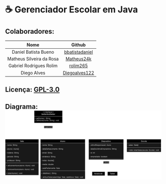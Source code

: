 # ☕ Gerenciador Escolar em Java


## Colaboradores:


|Nome                    |Github                                             |
|:----------------------:|:-------------------------------------------------:|
|Daniel Batista Bueno    |[bbatistadaniel](https://github.com/bbatistadaniel)|
|Matheus Silveira da Rosa|[Matheus24k](https://github.com/Matheus24k)        |
|Gabriel Rodrigues Rolim |[rolim265](https://github.com/rolim265)            |
|Diego Alves             |[Diegoalves122](https://github.com/Diegoalves122)  |


## Licença: [GPL-3.0](LICENSE)


## Diagrama: ![Diagrama](diagram.png)